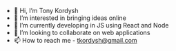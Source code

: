 - 👋 Hi, I’m Tony Kordysh
- 👀 I’m interested in bringing ideas online
- 🌱 I’m currently developing in JS using React and Node
- 💞️ I’m looking to collaborate on web applications
- 📫 How to reach me - tkordysh@gmail.com

<!---
tkordysh/tkordysh is a ✨ special ✨ repository because its `README.md` (this file) appears on your GitHub profile.
You can click the Preview link to take a look at your changes.
--->

